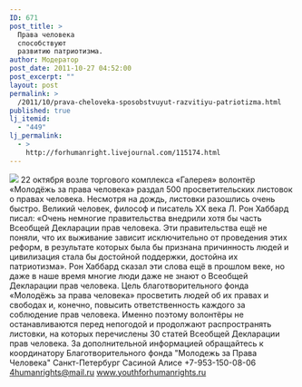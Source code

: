 ```yaml
---
ID: 671
post_title: >
  Права человека
  способствуют
  развитию патриотизма.
author: Модератор
post_date: 2011-10-27 04:52:00
post_excerpt: ""
layout: post
permalink: >
  /2011/10/prava-cheloveka-sposobstvuyut-razvitiyu-patriotizma.html
published: true
lj_itemid:
  - "449"
lj_permalink:
  - >
    http://forhumanright.livejournal.com/115174.html
---
```

<img src="http://cs5338.vk.com/u132145096/132409092/x_5b26039f.jpg" /> 22 октября возле торгового комплекса «Галерея» волонтёр «Молодёжь за права человека» раздал 500 просветительских листовок о правах человека. Несмотря на дождь, листовки разошлись очень быстро. 
Великий человек, философ и писатель ХХ века Л. Рон Хаббард писал: «Очень немногие правительства внедрили хотя бы часть Всеобщей  Декларации прав человека. Эти правительства ещё не поняли, что их выживание зависит исключительно от проведения этих реформ, в результате которых была бы признана причинность людей и цивилизация стала бы достойной поддержки, достойна их патриотизма». Рон Хаббард сказал эти слова ещё в прошлом веке, но даже в наше время многие люди даже не знают о Всеобщей Декларации прав человека. 
Цель благотворительного фонда «Молодёжь за права человека» просветить людей об их правах и свободах и, конечно, повысить ответственность каждого за соблюдение прав человека. Именно поэтому волонтёры не останавливаются перед непогодой и продолжают распространять листовки, на которых перечислены 30 статей Всеобщей Декларации прав человека.
За дополнительной информацией обращайтесь к координатору
Благотворительного фонда
"Молодежь за Права Человека" Санкт-Петербург 
Сасиной Алисе 
+7-953-150-08-06 
4humanrights@mail.ru
www.youthforhumanrights.ru